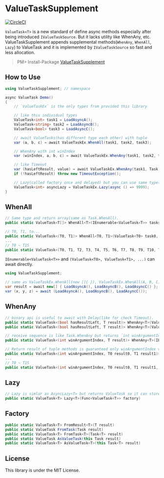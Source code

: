 ValueTaskSupplement
===
[![CircleCI](https://circleci.com/gh/Cysharp/ValueTaskSupplement.svg?style=svg)](https://circleci.com/gh/Cysharp/ValueTaskSupplement)

`ValueTask<T>` is a new standard of define async methods especially after being introduced `IValueTaskSource`. But it lacks utility like WhenAny, etc. ValueTaskSupplement appends supplemental methods(`WhenAny`, `WhenAll`, `Lazy`) to ValueTask and it is implemented by `IValueTaskSource` so fast and less allocation.

> PM> Install-Package [ValueTaskSupplement](https://www.nuget.org/packages/ValueTaskSupplement)

How to Use
---
```csharp
using ValueTaskSupplement; // namespace

async ValueTask Demo()
{
    // `ValueTaskEx` is the only types from provided this library

    // like this individual types
    ValueTask<int> task1 = LoadAsyncA();
    ValueTask<string> task2 = LoadAsyncB();
    ValueTask<bool> task3 = LoadAsyncC();

    // await ValueTasks(has different type each other) with tuple
    var (a, b, c) = await ValueTaskEx.WhenAll(task1, task2, task3);

    // WhenAny with int winIndex
    var (winIndex, a, b, c) = await ValueTaskEx.WhenAny(task1, task2, task2);

    // like Timeout
    var (hasLeftResult, value) = await ValueTaskEx.WhenAny(task1, Task.Delay(TimeSpan.FromSeconds(1)));
    if (!hasLeftResult) throw new TimeoutException();

    // Lazy(called factory once and delayed) but you can use same type(ValueTask)
    ValueTask<int> asyncLazy = ValueTaskEx.Lazy(async () => 9999);
}
```

WhenAll
---

```csharp
// Same type and return array(same as Task.WhenAll).
public static ValueTask<T[]> WhenAll<T>(IEnumerable<ValueTask<T>> tasks)

// T0, T1, to...
public static ValueTask<(T0, T1)> WhenAll<T0, T1>(ValueTask<T0> task0, ValueTask<T1> task1)
...
// T0 ~ T15
public static ValueTask<(T0, T1, T2, T3, T4, T5, T6, T7, T8, T9, T10, T11, T12, T13, T14, T15)> WhenAll<T0, T1, T2, T3, T4, T5, T6, T7, T8, T9, T10, T11, T12, T13, T14, T15>(ValueTask<T0> task0, ValueTask<T1> task1, ValueTask<T2> task2, ValueTask<T3> task3, ValueTask<T4> task4, ValueTask<T5> task5, ValueTask<T6> task6, ValueTask<T7> task7, ValueTask<T8> task8, ValueTask<T9> task9, ValueTask<T10> task10, ValueTask<T11> task11, ValueTask<T12> task12, ValueTask<T13> task13, ValueTask<T14> task14, ValueTask<T15> task15)
```

`IEnumerable<ValueTask<T>>` and `(ValueTask<T0>, ValueTask<T1>, ...)` can await directly.

```csharp
using ValueTaskSupplement;

// same as ValueTaskEx.WhenAll(new []{ }), ValueTaskEx.WhenAll(A, B, C)
var result = await new[] { LoadAsyncA(), LoadAsyncB(), LoadAsyncC() };
var (x, y, z) = await (LoadAsyncA(), LoadAsyncB(), LoadAsyncC());
```

WhenAny
---

```csharp
// binary api is useful to await with Delay(like for check Timeout).
public static ValueTask<(bool hasResultLeft, T result)> WhenAny<T>(ValueTask<T> left, Task right)
public static ValueTask<(bool hasResultLeft, T result)> WhenAny<T>(ValueTask<T> left, ValueTask right)

// receive sequence is like Task.WhenAny but returns `int winArgumentIndex`.
public static ValueTask<(int winArgumentIndex, T result)> WhenAny<T>(IEnumerable<ValueTask<T>> tasks)

// Return result of tuple methods is guaranteed only winArgumentIndex value
public static ValueTask<(int winArgumentIndex, T0 result0, T1 result1)> WhenAny<T0, T1>(ValueTask<T0> task0, ValueTask<T1> task1)
...
// T0 ~ T15
public static ValueTask<(int winArgumentIndex, T0 result0, T1 result1, T2 result2, T3 result3, T4 result4, T5 result5, T6 result6, T7 result7, T8 result8, T9 result9, T10 result10, T11 result11, T12 result12, T13 result13, T14 result14, T15 result15)> WhenAny<T0, T1, T2, T3, T4, T5, T6, T7, T8, T9, T10, T11, T12, T13, T14, T15>(ValueTask<T0> task0, ValueTask<T1> task1, ValueTask<T2> task2, ValueTask<T3> task3, ValueTask<T4> task4, ValueTask<T5> task5, ValueTask<T6> task6, ValueTask<T7> task7, ValueTask<T8> task8, ValueTask<T9> task9, ValueTask<T10> task10, ValueTask<T11> task11, ValueTask<T12> task12, ValueTask<T13> task13, ValueTask<T14> task14, ValueTask<T15> task15)
```

Lazy
---

```csharp
// Lazy is simlar as AsyncLazy<T> but returns ValueTask so it can store to field and use WhenAll simply.
public static ValueTask<T> Lazy<T>(Func<ValueTask<T>> factory)
```

Factory
---

```csharp
public static ValueTask<T> FromResult<T>(T result)
public static ValueTask FromTask(Task result)
public static ValueTask<T> FromTask<T>(Task<T> result)
public static ValueTask AsValueTask(this Task result)
public static ValueTask<T> AsValueTask<T>(this Task<T> result)
```

License
---
This library is under the MIT License.
